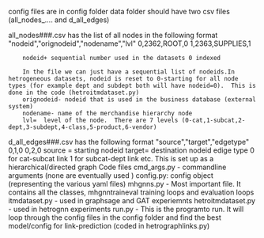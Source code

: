 config files are in config folder
data folder should have two csv files (all_nodes_.... and d_all_edges)

all_nodes###.csv has the list of all nodes in the following format
        "nodeid","orignodeid","nodename","lvl"
        0,2362,ROOT,0
        1,2363,SUPPLIES,1

        nodeid+ sequential number used in the datasets 0 indexed
        
        In the file we can just have a sequential list of nodeids.In hetrogeneous datasets, nodeid is reset to 0-starting for all node types (for example dept and subdept both will have nodeid=0).  This is done in the code (hetroitmdataset.py)
        orignodeid- nodeid that is used in the business database (external system)
        nodename- name of the merchandise hierarchy node
        lvl=  level of the node.  There are 7 levels (0-cat,1-subcat,2-dept,3-subdept,4-class,5-product,6-vendor)
d_all_edges###.csv has the following format
        "source","target","edgetype"
        0,1,0
        0,2,0
        source = starting nodeid
        target= destination nodeid
        edige type 0 for cat-subcat link 1 for subcat-dept link etc.
        This is set up as a hierarchical/directed graph
Code files
   cmd_args.py -  commandline arguments (none are eventually used )
   config.py:  config object (representing the various yaml files)
   mhgnns.py -  Most important file.  It contains all the classes, 
   mhgnntraineval training loops and evaluation loops
   itmdataset.py -  used in graphsage and GAT experiemnts
   hetroitmdataset.py - used in hetrognn experiments
   run.py -   This is the programto run. It will loop through the config files in the config
   folder and find the best model/config for link-prediction (coded in hetrographlinks.py)     


